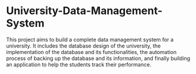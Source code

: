 # University-Data-Management-System
This project aims to build a complete data management system for a university. It includes the database design of the university, the implementation of the database and its functionalities, the automation process of backing up the database and its information, and finally building an application to help the students track their performance.

